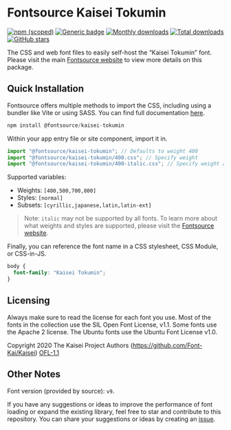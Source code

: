 # Fontsource Kaisei Tokumin

[![npm (scoped)](https://img.shields.io/npm/v/@fontsource/kaisei-tokumin?color=brightgreen)](https://www.npmjs.com/package/@fontsource/kaisei-tokumin) [![Generic badge](https://img.shields.io/badge/fontsource-passing-brightgreen)](https://github.com/fontsource/fontsource) [![Monthly downloads](https://badgen.net/npm/dm/@fontsource/kaisei-tokumin)](https://github.com/fontsource/fontsource) [![Total downloads](https://badgen.net/npm/dt/@fontsource/kaisei-tokumin)](https://github.com/fontsource/fontsource) [![GitHub stars](https://img.shields.io/github/stars/fontsource/fontsource.svg?style=social&label=Star)](https://github.com/fontsource/fontsource/stargazers)

The CSS and web font files to easily self-host the “Kaisei Tokumin” font. Please visit the main [Fontsource website](https://fontsource.org/fonts/kaisei-tokumin) to view more details on this package.

## Quick Installation

Fontsource offers multiple methods to import the CSS, including using a bundler like Vite or using SASS. You can find full documentation [here](https://fontsource.org/docs/getting-started/introduction).

```javascript
npm install @fontsource/kaisei-tokumin
```

Within your app entry file or site component, import it in.

```javascript
import "@fontsource/kaisei-tokumin"; // Defaults to weight 400
import "@fontsource/kaisei-tokumin/400.css"; // Specify weight
import "@fontsource/kaisei-tokumin/400-italic.css"; // Specify weight and style
```

Supported variables:
- Weights: `[400,500,700,800]`
- Styles: `[normal]`
- Subsets: `[cyrillic,japanese,latin,latin-ext]`

> Note: `italic` may not be supported by all fonts. To learn more about what weights and styles are supported, please visit the [Fontsource website](https://fontsource.org/fonts/kaisei-tokumin).

Finally, you can reference the font name in a CSS stylesheet, CSS Module, or CSS-in-JS.

```css
body {
  font-family: "Kaisei Tokumin";
}
```

## Licensing
Always make sure to read the license for each font you use. Most of the fonts in the collection use the SIL Open Font License, v1.1. Some fonts use the Apache 2 license. The Ubuntu fonts use the Ubuntu Font License v1.0.

Copyright 2020 The Kaisei Project Authors (https://github.com/Font-Kai/Kaisei)
[OFL-1.1](http://scripts.sil.org/OFL)

## Other Notes
Font version (provided by source): `v9`.

If you have any suggestions or ideas to improve the performance of font loading or expand the existing library, feel free to star and contribute to this repository. You can share your suggestions or ideas by creating an [issue](https://github.com/fontsource/fontsource/issues).